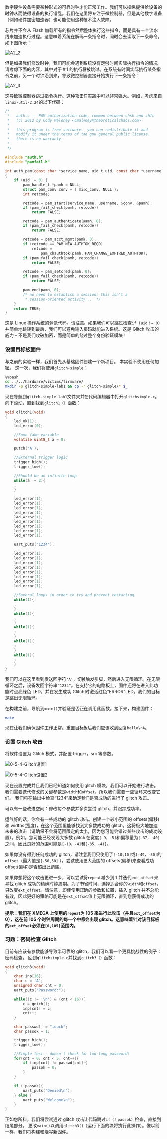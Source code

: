 数字硬件设备需要某种形式的可靠时钟才能正常工作。我们可以操纵提供给设备的时钟从而使得设备的执行错乱。我们在这里将专注于微控制器，但是其他数字设备（例如硬件加密加速器）也可能使用这种技术注入故障。

芯片并不会从 Flash 加载所有的指令然后整体执行这些指令，而是具有一个流水线来加速执行过程。这意味着系统在解码一条指令时，同时会去读取下一条命令，如下图所示：

![A2_2](https://wiki.newae.com/images/a/a5/Clock-normal.png)

但是如果我们修改时钟，我们可能会遇到系统没有足够时间实际执行指令的情况。请考虑下面的内容，其中对于＃1 的执行将被跳过。在系统有时间实际执行某条指令之前，另一个时钟沿到来，导致微控制器直接开始执行下一条指令：

![A2_3](https://wiki.newae.com/images/1/1e/Clock-glitched.png)

这导致微控制器跳过指令执行。这种攻击在实践中可以非常强大。例如，考虑来自`linux-util-2.24`的以下代码：

```C
/*
 *   auth.c -- PAM authorization code, common between chsh and chfn
 *   (c) 2012 by Cody Maloney <cmaloney@theoreticalchaos.com>
 *
 *   this program is free software.  you can redistribute it and
 *   modify it under the terms of the gnu general public license.
 *   there is no warranty.
 *
 */

#include "auth.h"
#include "pamfail.h"

int auth_pam(const char *service_name, uid_t uid, const char *username)
{
    if (uid != 0) {
        pam_handle_t *pamh = NULL;
        struct pam_conv conv = { misc_conv, NULL };
        int retcode;

        retcode = pam_start(service_name, username, &conv, &pamh);
        if (pam_fail_check(pamh, retcode))
            return FALSE;

        retcode = pam_authenticate(pamh, 0);
        if (pam_fail_check(pamh, retcode))
            return FALSE;

        retcode = pam_acct_mgmt(pamh, 0);
        if (retcode == PAM_NEW_AUTHTOK_REQD)
            retcode =
                pam_chauthtok(pamh, PAM_CHANGE_EXPIRED_AUTHTOK);
        if (pam_fail_check(pamh, retcode))
            return FALSE;

        retcode = pam_setcred(pamh, 0);
        if (pam_fail_check(pamh, retcode))
            return FALSE;

        pam_end(pamh, 0);
        /* no need to establish a session; this isn't a
         * session-oriented activity...  */
    }
    return TRUE;
}
```

这是 Linux 操作系统的登录代码。请注意，如果我们可以跳过检查`if (uid！= 0)`并简单地跳转到最后，我们可以避免输入密码就能进入系统。这是 Glitch 攻击的威力 - 不是我们攻破加密，而是简单的绕过整个身份验证模块！

### 设置目标板固件

与之前的实验一样，我们首先从基础固件创建一个新项目。 本实验不使用任何加密。 这一次，我们将使用`glitch-simple`：

```bash
%%bash
cd ../../hardware/victims/firmware/
mkdir -p glitch-simple-lab1 && cp -r glitch-simple/* $_
```

现在导航到`glitch-simple-lab1`文件夹并在代码编辑器中打开`glitchsimple.c`。 向下滚动，直到找到`glitch1（）`函数：

```C
void glitch1(void)
{
    led_ok(1);
    led_error(0);

    //Some fake variable
    volatile uint8_t a = 0;

    putch('A');

    //External trigger logic
    trigger_high();
    trigger_low();

    //Should be an infinite loop
    while(a != 2){
    ;
    }

    led_error(1);
    led_error(1);
    led_error(1);
    led_error(1);
    led_error(1);
    led_error(1);
    led_error(1);
    led_error(1);
    led_error(1);

    uart_puts("1234");

    led_error(1);
    led_error(1);
    led_error(1);
    led_error(1);
    led_error(1);
    led_error(1);
    led_error(1);
    led_error(1);

    //Several loops in order to try and prevent restarting
    while(1){
    ;
    }
    while(1){
    ;
    }
    while(1){
    ;
    }
    while(1){
    ;
    }
    while(1){
    ;
    }
}

```

我们可以在这里看到发送回字符`'A'`，切换触发引脚，然后进入无限循环。在无限循环之后，设备发回字符串`“1234”`。在支持它的电路板上，固件还将在进入此功能时点亮绿色 LED，并在发生成功 Glitch 时激活红色“ERROR”LED。我们的目标是跳出无限循环。

在构建之前，导航到`main()`并验证是否正在调用此函数。接下来，构建固件：

```bash
make
```

现在让我们确保固件工作正常。重置目标板后我们应该收到回复`hello\nA`。

### 设置 Glitch 攻击

将软件设置为 Glitch 模式，并配置 trigger，src 等参数。

![0-5-4-Glitch设置1](https://tva1.sinaimg.cn/large/007S8ZIlly1gjekp7y96sj31c00u0wmf.jpg)

![0-5-4-Glitch设置2](https://tva1.sinaimg.cn/large/007S8ZIlly1gjekp558pnj31c00u0n3y.jp)

现在设置完成并且我们已经知道如何使用 glitch 模块，我们可以开始进行攻击。我们需要迭代修改的关键参数是`width`和`offset`，所以我们需要一些循环来改变它们。 我们将在输出中检查“1234”来确定我们是否成功的进行了 glitch 攻击。

可以有一些改进空间：修改每个参数并多次尝试 glitch，并跟踪成功率。

运气好的话，你会有一些成功的 glitch 攻击。创建一个较小范围的 offsets(偏移)和 widths(宽度)，在这个范围里能够找到大多数成功的 glitch。这将极大地加速未来的攻击（请确保不会将范围限定的太小，因为您可能会错过某些攻击的成功设置）。例如，您可能已经发现大多数 glitch 在宽度`[-9，-5]`和偏移量为`[-37，-40]`之间，因此良好的范围可能是`[-10，-4]`和`[-35，-41]`。

如果你没有得到任何成功的 glitch，请注意我们只使用了`[-10,10]`或`[-49，-30]`的`offset`（最大值是`[-50,50]` ）。尝试使用更大范围的 offsets(偏移)来查看成功 offset(偏移)是否超出此范围。

如果你想将这个攻击更进一步，可以尝试将`repeat`减少到 1 并迭代`ext_offset`来寻找 glitch 成功的精确时钟周期。为了节省时间，选择适合你的`width`和`offset`，只改变`ext_offset`。请注意，即使使用正确的参数和位置，插入 glitch 并不总能有效，因此更好的策略可能是在`ext_offset`值上无限循环，直到您获得成功的 glitch。

**提示：我们在 XMEGA 上使用的`repeat`为 105 来进行此攻击（并且`ext_offset`为 0），这在前 105 个时钟周期的每一个中都会出现 glitch。这意味着针对该目标板的`ext_offset`必须在`[0,105]`范围内。**

### 习题：密码检查 Glitch

目前有应该有参数能够导致半可靠的 glitch，我们可以看一个更具挑战性的例子：密码检查。 回到`glitchsimple.c`并找到`glitch3（）`函数：

```C
void glitch3(void)
{
    char inp[16];
    char c = 'A';
    unsigned char cnt = 0;
    uart_puts("Password:");

    while((c != '\n') & (cnt < 16)){
        c = getch();
        inp[cnt] = c;
        cnt++;
    }

    char passwd[] = "touch";
    char passok = 1;

    trigger_high();
    trigger_low();

    //Simple test - doesn't check for too-long password!
    for(cnt = 0; cnt < 5; cnt++){
        if (inp[cnt] != passwd[cnt]){
            passok = 0;
        }
    }

    if (!passok){
        uart_puts("Denied\n");
    } else {
        uart_puts("Welcome\n");
    }
}
```

正如您所料，我们将尝试通过 glitch 攻击让代码跳过`if（！passok）`检查，直接到结尾部分。 更改`main()`以调用`glitch3()`（运行下面的块将执行此操作）。像以前一样，我们将构建和烧写新固件。

